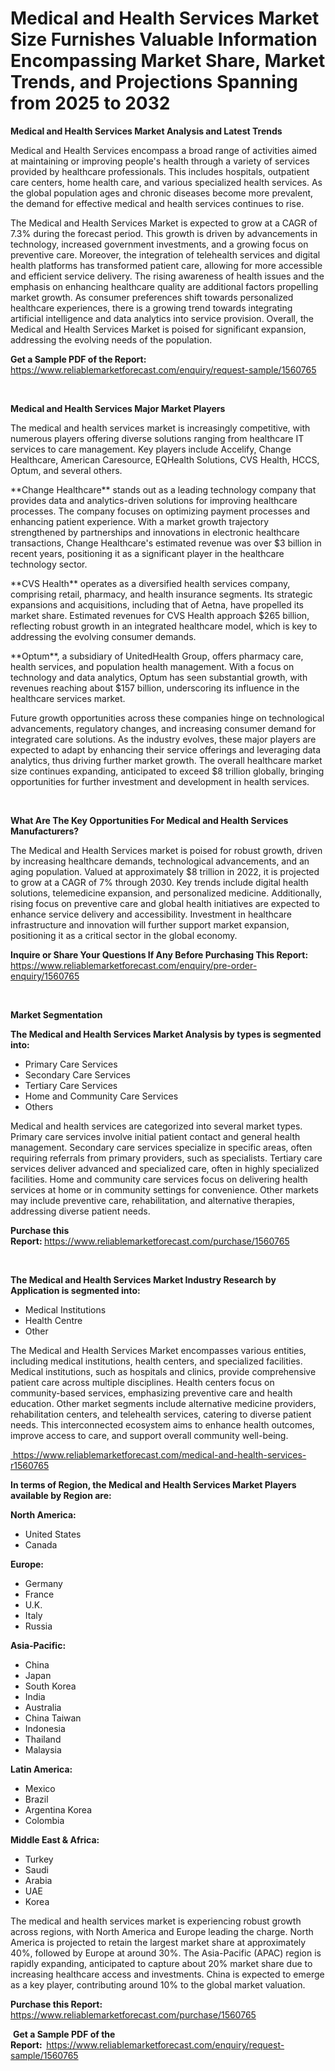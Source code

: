 <p><h1>Medical and Health Services Market Size Furnishes Valuable Information Encompassing Market Share, Market Trends, and Projections Spanning from 2025 to 2032</h1></p><p><strong>Medical and Health Services Market Analysis and Latest Trends</strong></p>
<p><p>Medical and Health Services encompass a broad range of activities aimed at maintaining or improving people's health through a variety of services provided by healthcare professionals. This includes hospitals, outpatient care centers, home health care, and various specialized health services. As the global population ages and chronic diseases become more prevalent, the demand for effective medical and health services continues to rise.</p><p>The Medical and Health Services Market is expected to grow at a CAGR of 7.3% during the forecast period. This growth is driven by advancements in technology, increased government investments, and a growing focus on preventive care. Moreover, the integration of telehealth services and digital health platforms has transformed patient care, allowing for more accessible and efficient service delivery. The rising awareness of health issues and the emphasis on enhancing healthcare quality are additional factors propelling market growth. As consumer preferences shift towards personalized healthcare experiences, there is a growing trend towards integrating artificial intelligence and data analytics into service provision. Overall, the Medical and Health Services Market is poised for significant expansion, addressing the evolving needs of the population.</p></p>
<p><strong>Get a Sample PDF of the Report:&nbsp;</strong> <a href="https://www.reliablemarketforecast.com/enquiry/request-sample/1560765?utm_campaign=3196&utm_medium=2&utm_source=Github&utm_content=ia&utm_term=19042025&utm_id=medical-and-health-services">https://www.reliablemarketforecast.com/enquiry/request-sample/1560765</a></p>
<p>&nbsp;</p>
<p><strong>Medical and Health Services Major Market Players</strong></p>
<p><p>The medical and health services market is increasingly competitive, with numerous players offering diverse solutions ranging from healthcare IT services to care management. Key players include Accelify, Change Healthcare, American Caresource, EQHealth Solutions, CVS Health, HCCS, Optum, and several others. </p><p>**Change Healthcare** stands out as a leading technology company that provides data and analytics-driven solutions for improving healthcare processes. The company focuses on optimizing payment processes and enhancing patient experience. With a market growth trajectory strengthened by partnerships and innovations in electronic healthcare transactions, Change Healthcare's estimated revenue was over $3 billion in recent years, positioning it as a significant player in the healthcare technology sector.</p><p>**CVS Health** operates as a diversified health services company, comprising retail, pharmacy, and health insurance segments. Its strategic expansions and acquisitions, including that of Aetna, have propelled its market share. Estimated revenues for CVS Health approach $265 billion, reflecting robust growth in an integrated healthcare model, which is key to addressing the evolving consumer demands.</p><p>**Optum**, a subsidiary of UnitedHealth Group, offers pharmacy care, health services, and population health management. With a focus on technology and data analytics, Optum has seen substantial growth, with revenues reaching about $157 billion, underscoring its influence in the healthcare services market.</p><p>Future growth opportunities across these companies hinge on technological advancements, regulatory changes, and increasing consumer demand for integrated care solutions. As the industry evolves, these major players are expected to adapt by enhancing their service offerings and leveraging data analytics, thus driving further market growth. The overall healthcare market size continues expanding, anticipated to exceed $8 trillion globally, bringing opportunities for further investment and development in health services.</p></p>
<p>&nbsp;</p>
<p><strong>What Are The Key Opportunities For Medical and Health Services Manufacturers?</strong></p>
<p><p>The Medical and Health Services market is poised for robust growth, driven by increasing healthcare demands, technological advancements, and an aging population. Valued at approximately $8 trillion in 2022, it is projected to grow at a CAGR of 7% through 2030. Key trends include digital health solutions, telemedicine expansion, and personalized medicine. Additionally, rising focus on preventive care and global health initiatives are expected to enhance service delivery and accessibility. Investment in healthcare infrastructure and innovation will further support market expansion, positioning it as a critical sector in the global economy.</p></p>
<p><strong>Inquire or Share Your Questions If Any Before Purchasing This Report:</strong> <a href="https://www.reliablemarketforecast.com/enquiry/pre-order-enquiry/1560765?utm_campaign=3196&utm_medium=2&utm_source=Github&utm_content=ia&utm_term=19042025&utm_id=medical-and-health-services">https://www.reliablemarketforecast.com/enquiry/pre-order-enquiry/1560765</a></p>
<p>&nbsp;</p>
<p><strong>Market Segmentation</strong></p>
<p><strong>The Medical and Health Services Market Analysis by types is segmented into:</strong></p>
<p><ul><li>Primary Care Services</li><li>Secondary Care Services</li><li>Tertiary Care Services</li><li>Home and Community Care Services</li><li>Others</li></ul></p>
<p><p>Medical and health services are categorized into several market types. Primary care services involve initial patient contact and general health management. Secondary care services specialize in specific areas, often requiring referrals from primary providers, such as specialists. Tertiary care services deliver advanced and specialized care, often in highly specialized facilities. Home and community care services focus on delivering health services at home or in community settings for convenience. Other markets may include preventive care, rehabilitation, and alternative therapies, addressing diverse patient needs.</p></p>
<p><strong>Purchase this Report:&nbsp;</strong><a href="https://www.reliablemarketforecast.com/purchase/1560765?utm_campaign=3196&utm_medium=2&utm_source=Github&utm_content=ia&utm_term=19042025&utm_id=medical-and-health-services">https://www.reliablemarketforecast.com/purchase/1560765</a></p>
<p>&nbsp;</p>
<p><strong>The Medical and Health Services Market Industry Research by Application is segmented into:</strong></p>
<p><ul><li>Medical Institutions</li><li>Health Centre</li><li>Other</li></ul></p>
<p><p>The Medical and Health Services Market encompasses various entities, including medical institutions, health centers, and specialized facilities. Medical institutions, such as hospitals and clinics, provide comprehensive patient care across multiple disciplines. Health centers focus on community-based services, emphasizing preventive care and health education. Other market segments include alternative medicine providers, rehabilitation centers, and telehealth services, catering to diverse patient needs. This interconnected ecosystem aims to enhance health outcomes, improve access to care, and support overall community well-being.</p></p>
<p><a href="https://www.reliablemarketforecast.com/medical-and-health-services-r1560765?utm_campaign=3196&utm_medium=2&utm_source=Github&utm_content=ia&utm_term=19042025&utm_id=medical-and-health-services">&nbsp;https://www.reliablemarketforecast.com/medical-and-health-services-r1560765</a></p>
<p><strong>In terms of Region, the Medical and Health Services Market Players available by Region are:</strong></p>
<p>
    <p> <strong> North America: </strong>
        <ul>
            <li>United States</li>
            <li>Canada</li>
        </ul>
        </p> 
    <p> <strong> Europe: </strong>
        <ul>
            <li>Germany</li>
            <li>France</li>
            <li>U.K.</li>
            <li>Italy</li>
            <li>Russia</li>
        </ul>
        </p> 
    <p> <strong> Asia-Pacific: </strong>
        <ul>
            <li>China</li>
            <li>Japan</li>
            <li>South Korea</li>
            <li>India</li>
            <li>Australia</li>
            <li>China Taiwan</li>
            <li>Indonesia</li>
            <li>Thailand</li>
            <li>Malaysia</li>
        </ul>
        </p> 
    <p> <strong> Latin America: </strong>
        <ul>
            <li>Mexico</li>
            <li>Brazil</li>
            <li>Argentina Korea</li>
            <li>Colombia</li>
        </ul>
        </p> 
    <p> <strong> Middle East & Africa: </strong>
        <ul>
            <li>Turkey</li>
            <li>Saudi</li>
            <li>Arabia</li>
            <li>UAE</li>
            <li>Korea</li>
        </ul>
    </p>
    </p>
<p><p>The medical and health services market is experiencing robust growth across regions, with North America and Europe leading the charge. North America is projected to retain the largest market share at approximately 40%, followed by Europe at around 30%. The Asia-Pacific (APAC) region is rapidly expanding, anticipated to capture about 20% market share due to increasing healthcare access and investments. China is expected to emerge as a key player, contributing around 10% to the global market valuation.</p></p>
<p><strong>Purchase this Report: </strong><a href="https://www.reliablemarketforecast.com/purchase/1560765?utm_campaign=3196&utm_medium=2&utm_source=Github&utm_content=ia&utm_term=19042025&utm_id=medical-and-health-services">https://www.reliablemarketforecast.com/purchase/1560765</a></p>
<p>&nbsp;<strong>Get a Sample PDF of the Report:&nbsp;&nbsp;</strong><a href="https://www.reliablemarketforecast.com/enquiry/request-sample/1560765?utm_campaign=3196&utm_medium=2&utm_source=Github&utm_content=ia&utm_term=19042025&utm_id=medical-and-health-services">https://www.reliablemarketforecast.com/enquiry/request-sample/1560765</a></p>
<p><strong></strong></p>
<p><p></p><p></p><p></p></p>